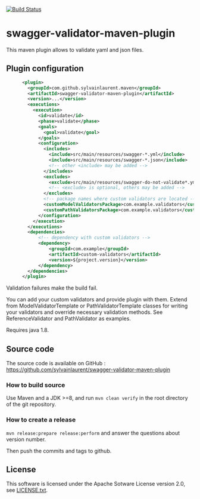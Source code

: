 [![Build Status](https://travis-ci.org/sylvainlaurent/swagger-validator-maven-plugin.svg)](https://travis-ci.org/sylvainlaurent/swagger-validator-maven-plugin)

# swagger-validator-maven-plugin

This maven plugin allows to validate yaml and json files.

## Plugin configuration

```xml
      <plugin>
        <groupId>com.github.sylvainlaurent.maven</groupId>
        <artifactId>swagger-validator-maven-plugin</artifactId>
        <version>...</version>
        <executions>
          <execution>
            <id>validate</id>
            <phase>validate</phase>
            <goals>
              <goal>validate</goal>
            </goals>
            <configuration>
              <includes>
                <include>src/main/resources/swagger-*.yml</include>
                <include>src/main/resources/swagger-*.json</include>
                <!-- other <include> may be added -->
              </includes>
              <excludes>
                <exclude>src/main/resources/swagger-do-not-validate*.yml</exclude>
                <!-- <exclude> is optional, others may be added -->
              </excludes>
              <!-- package names where custom validators are located -->
              <customModelValidatorsPackage>com.example.validators</customValidatorsPackage>
              <customPathValidatorsPackage>com.example.validators</customPathValidatorsPackage>
            </configuration>
          </execution>
        </executions>
        <dependencies>
            <!-- dependency with custom validators -->
            <dependency>
                <groupId>com.example</groupId>
                <artifactId>custom-validators</artifactId>
                <version>${project.version}</version>
            </dependency>
        </dependencies>
      </plugin>
```

Validation failures make the build fail.

You can add your custom validators and provide plugin with them. Extend from ModelValidatorTemplate or PathValidatorTemplate 
classes for writing your validators and override necessary validation methods. See ReferenceValidator and PathValidator as examples.

Requires java 1.8.

## Source code
The source code is available on GitHub : https://github.com/sylvainlaurent/swagger-validator-maven-plugin

### How to build source
Use Maven and a JDK >=8, and run `mvn clean verify` in the root directory of the git repository.

### How to create a release
`mvn release:prepare release:perform` and answer the questions about version number.

Then push the commits and tags to github.

## License
This software is licensed under the Apache Sotware License version 2.0, see [LICENSE.txt](LICENSE.txt).
